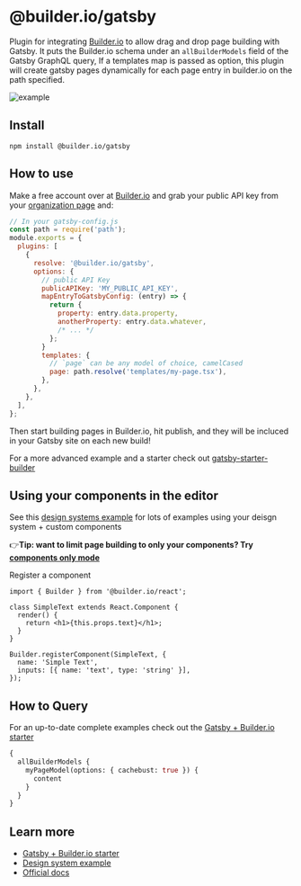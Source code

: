 # @builder.io/gatsby

Plugin for integrating [Builder.io](https://www.builder.io) to allow drag and drop page building with Gatsby. It puts the Builder.io schema under an `allBuilderModels` field of the Gatsby GraphQL query, If a templates map is passed as option, this plugin will create gatsby pages dynamically for each page entry in builder.io on the path specified.

<img src="https://imgur.com/PJW3b4S.gif" alt="example" />

## Install

`npm install @builder.io/gatsby`

## How to use

Make a free account over at [Builder.io](https://www.builder.io/) and grab your public API key from your [organization page](https://builder.io/account/organization) and:

```javascript
// In your gatsby-config.js
const path = require('path');
module.exports = {
  plugins: [
    {
      resolve: '@builder.io/gatsby',
      options: {
        // public API Key
        publicAPIKey: 'MY_PUBLIC_API_KEY',
        mapEntryToGatsbyConfig: (entry) => {
          return {
            property: entry.data.property,
            anotherProperty: entry.data.whatever,
            /* ... */
          };
        }
        templates: {
          // `page` can be any model of choice, camelCased
          page: path.resolve('templates/my-page.tsx'),
        },
      },
    },
  ],
};
```

Then start building pages in Builder.io, hit publish, and they will be incluced in your Gatsby site on each new build!

For a more advanced example and a starter check out [gatsby-starter-builder](https://github.com/BuilderIO/gatsby-starter-builder)

## Using your components in the editor

See this [design systems example](/examples/react-design-system) for lots of examples using your deisgn system + custom components

👉**Tip: want to limit page building to only your components? Try [components only mode](https://builder.io/c/docs/guides/components-only-mode)**

Register a component

```tsx
import { Builder } from '@builder.io/react';

class SimpleText extends React.Component {
  render() {
    return <h1>{this.props.text}</h1>;
  }
}

Builder.registerComponent(SimpleText, {
  name: 'Simple Text',
  inputs: [{ name: 'text', type: 'string' }],
});
```

## How to Query

For an up-to-date complete examples check out the [Gatsby + Builder.io starter](https://github.com/BuilderIO/gatsby-starter-builder)

```graphql
{
  allBuilderModels {
    myPageModel(options: { cachebust: true }) {
      content
    }
  }
}
```

## Learn more

- [Gatsby + Builder.io starter](https://github.com/BuilderIO/gatsby-starter-builder)
- [Design system example](https://github.com/BuilderIO/builder/tree/master/examples/react-design-system)
- [Official docs](https://www.builder.io/c/docs/getting-started)
